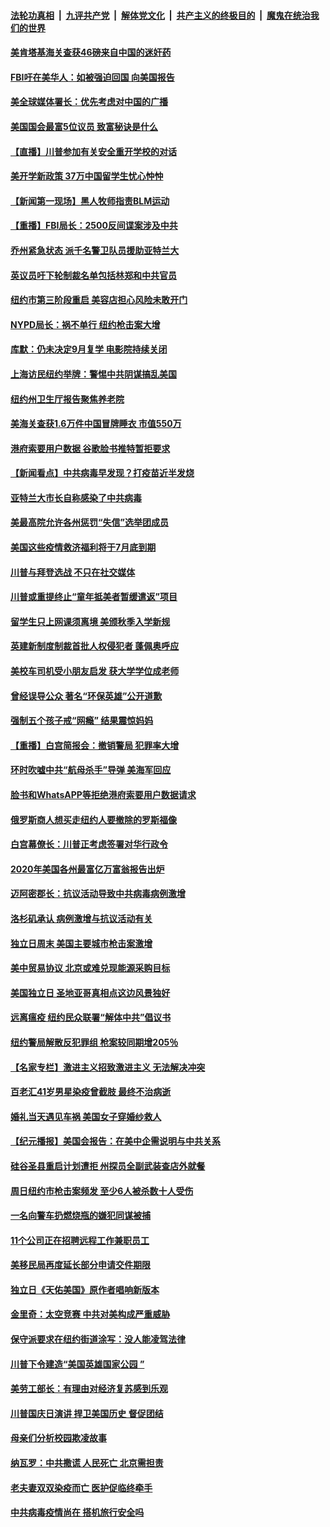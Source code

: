 ####  [法轮功真相](../../../../basic/blob/master/README.md?t=07080302) &nbsp;|&nbsp; [九评共产党](../../../../9ping.md/blob/master/README.md?t=07080302) &nbsp;|&nbsp; [解体党文化](../../../../jtdwh.md/blob/master/README.md?t=07080302)  &nbsp;|&nbsp; [共产主义的终极目的](../../../../gczydzjmd.md/blob/master/README.md?t=07080302) &nbsp;|&nbsp; [魔鬼在统治我们的世界](../../../../mgztzwmdsj.md/blob/master/README.md?t=07080302) 

#### [美肯塔基海关查获46磅来自中国的迷奸药](../pages/nsc412/n12237466.md?t=07080302) 

#### [FBI吁在美华人：如被强迫回国 向美国报告](../pages/nsc412/n12239450.md?t=07080302) 

#### [美全球媒体署长：优先考虑对中国的广播](../pages/nsc412/n12239365.md?t=07080302) 

#### [美国国会最富5位议员 致富秘诀是什么](../pages/nsc412/n12239102.md?t=07080302) 

#### [【直播】川普参加有关安全重开学校的对话](../pages/nsc412/n12239239.md?t=07080302) 

#### [美开学新政策 37万中国留学生忧心忡忡](../pages/nsc412/n12239233.md?t=07080302) 

#### [【新闻第一现场】黑人牧师指责BLM运动](../pages/nsc412/n12239122.md?t=07080302) 

#### [【重播】FBI局长：2500反间谍案涉及中共](../pages/nsc412/n12236620.md?t=07080302) 

#### [乔州紧急状态 派千名警卫队员援助亚特兰大](../pages/nsc412/n12239062.md?t=07080302) 

#### [英议员吁下轮制裁名单包括林郑和中共官员](../pages/nsc412/n12238655.md?t=07080302) 

#### [纽约市第三阶段重启  美容店担心风险未敢开门](../pages/nsc412/n12237916.md?t=07080302) 

#### [NYPD局长：祸不单行 纽约枪击案大增](../pages/nsc412/n12237908.md?t=07080302) 

#### [库默：仍未决定9月复学 电影院持续关闭](../pages/nsc412/n12237930.md?t=07080302) 

#### [上海访民纽约举牌：警惕中共阴谋搞乱美国](../pages/nsc412/n12237891.md?t=07080302) 

#### [纽约州卫生厅报告聚焦养老院](../pages/nsc412/n12237911.md?t=07080302) 

#### [美海关查获1.6万件中国冒牌睡衣 市值550万](../pages/nsc412/n12237797.md?t=07080302) 

#### [港府索要用户数据 谷歌脸书推特暂拒要求](../pages/nsc412/n12237681.md?t=07080302) 

#### [【新闻看点】中共病毒早发现？打疫苗近半发烧](../pages/nsc412/n12237234.md?t=07080302) 

#### [亚特兰大市长自称感染了中共病毒](../pages/nsc412/n12237546.md?t=07080302) 

#### [美最高院允许各州惩罚“失信”选举团成员](../pages/nsc412/n12237551.md?t=07080302) 

#### [美国这些疫情救济福利将于7月底到期](../pages/nsc412/n12237422.md?t=07080302) 

#### [川普与拜登选战 不只在社交媒体](../pages/nsc412/n12237484.md?t=07080302) 

#### [川普或重提终止“童年抵美者暂缓遣返”项目](../pages/nsc412/n12237323.md?t=07080302) 

#### [留学生只上网课须离境 美颁秋季入学新规](../pages/nsc412/n12237306.md?t=07080302) 

#### [英建新制度制裁首批人权侵犯者 蓬佩奥呼应](../pages/nsc412/n12237281.md?t=07080302) 

#### [美校车司机受小朋友启发 获大学学位成老师](../pages/nsc412/n12237150.md?t=07080302) 

#### [曾经误导公众 著名“环保英雄”公开道歉](../pages/nsc412/n12236295.md?t=07080302) 

#### [强制五个孩子戒“网瘾” 结果震惊妈妈](../pages/nsc412/n12237076.md?t=07080302) 

#### [【重播】白宫简报会：撤销警局 犯罪率大增](../pages/nsc412/n12236567.md?t=07080302) 

#### [环时吹嘘中共“航母杀手”导弹 美海军回应](../pages/nsc412/n12236663.md?t=07080302) 

#### [脸书和WhatsAPP等拒绝港府索要用户数据请求](../pages/nsc412/n12236669.md?t=07080302) 

#### [俄罗斯商人想买走纽约人要撤除的罗斯福像](../pages/nsc412/n12234844.md?t=07080302) 

#### [白宫幕僚长：川普正考虑签署对华行政令](../pages/nsc412/n12236557.md?t=07080302) 

#### [2020年美国各州最富亿万富翁报告出炉](../pages/nsc412/n12236331.md?t=07080302) 

#### [迈阿密郡长：抗议活动导致中共病毒病例激增](../pages/nsc412/n12236379.md?t=07080302) 

#### [洛杉矶承认 病例激增与抗议活动有关](../pages/nsc412/n12235993.md?t=07080302) 

#### [独立日周末 美国主要城市枪击案激增](../pages/nsc412/n12236274.md?t=07080302) 

#### [美中贸易协议 北京或难兑现能源采购目标](../pages/nsc412/n12236355.md?t=07080302) 

#### [美国独立日 圣地亚哥真相点这边风景独好](../pages/nsc412/n12236330.md?t=07080302) 

#### [远离瘟疫 纽约民众联署“解体中共”倡议书](../pages/nsc412/n12235230.md?t=07080302) 

#### [纽约警局解散反犯罪组 枪案较同期增205％](../pages/nsc412/n12235227.md?t=07080302) 

#### [【名家专栏】激进主义招致激进主义 无法解决冲突](../pages/nsc412/n12223379.md?t=07080302) 

#### [百老汇41岁男星染疫曾截肢 最终不治病逝](../pages/nsc412/n12235597.md?t=07080302) 

#### [婚礼当天遇见车祸 美国女子穿婚纱救人](../pages/nsc412/n12235316.md?t=07080302) 

#### [【纪元播报】美国会报告：在美中企需说明与中共关系](../pages/nsc412/n12235266.md?t=07080302) 

#### [硅谷圣县重启计划遭拒    州探员全副武装查店外就餐](../pages/nsc412/n12235364.md?t=07080302) 

#### [周日纽约市枪击案频发  至少6人被杀数十人受伤](../pages/nsc412/n12235213.md?t=07080302) 

#### [一名向警车扔燃烧瓶的嫌犯同谋被捕](../pages/nsc412/n12235224.md?t=07080302) 

#### [11个公司正在招聘远程工作兼职员工](../pages/nsc412/n12231354.md?t=07080302) 

#### [美移民局再度延长部分申请交件期限](../pages/nsc412/n12234882.md?t=07080302) 

#### [独立日《天佑美国》原作者唱响新版本](../pages/nsc412/n12234638.md?t=07080302) 

#### [金里奇：太空竞赛 中共对美构成严重威胁](../pages/nsc412/n12234710.md?t=07080302) 

#### [保守派要求在纽约街道涂写：没人能凌驾法律](../pages/nsc412/n12234639.md?t=07080302) 

#### [川普下令建造“美国英雄国家公园 ”](../pages/nsc412/n12234559.md?t=07080302) 

#### [美劳工部长：有理由对经济复苏感到乐观](../pages/nsc412/n12234411.md?t=07080302) 

#### [川普国庆日演讲 捍卫美国历史 督促团结](../pages/nsc412/n12234287.md?t=07080302) 

#### [母亲们分析校园欺凌故事](../pages/nsc412/n12234307.md?t=07080302) 

#### [纳瓦罗：中共撒谎 人民死亡 北京需担责](../pages/nsc412/n12233467.md?t=07080302) 

#### [老夫妻双双染疫而亡 医护促临终牵手](../pages/nsc412/n12233242.md?t=07080302) 

#### [中共病毒疫情尚在 搭机旅行安全吗](../pages/nsc412/n12223530.md?t=07080302) 

